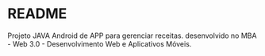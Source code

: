 # README #

Projeto JAVA Android de APP para gerenciar receitas.
desenvolvido no MBA - Web 3.0 - Desenvolvimento Web e Aplicativos Móveis.
